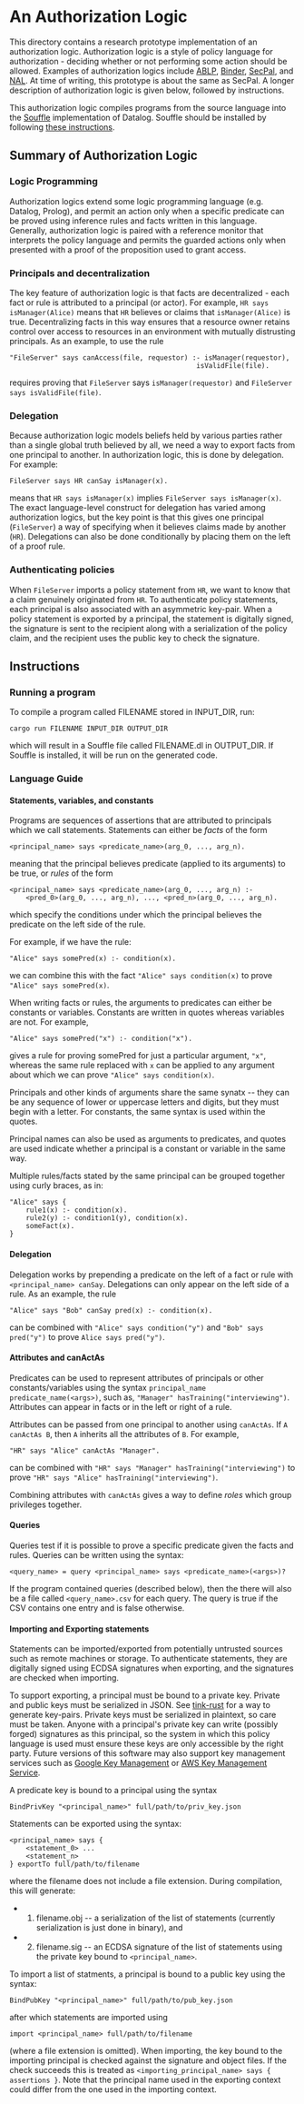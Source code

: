 # An Authorization Logic

This directory contains a research prototype implementation of an authorization
logic. Authorization logic is a style of policy language for authorization -
deciding whether or not performing some action should be allowed. Examples of
authorization logics include
[ABLP](https://homepages.inf.ed.ac.uk/gdp/publications/Calculus_for_Access_Control.pdf),
[Binder](https://web.cs.wpi.edu/~guttman/cs564/papers/binder.pdf),
[SecPal](https://people.mpi-sws.org/~dg/teaching/lis2014/modules/authorization-1-becker07.pdf),
and [NAL](https://www.cs.cornell.edu/fbs/publications/NexusNalRationale.pdf). At
time of writing, this prototype is about the same as SecPal. A longer
description of authorization logic is given below, followed by instructions.

This authorization logic compiles programs from the source language into the
[Souffle](https://souffle-lang.github.io/index.html) implementation of Datalog.
Souffle should be installed by following
[these instructions](https://souffle-lang.github.io/install).

## Summary of Authorization Logic

### Logic Programming

Authorization logics extend some logic programming language (e.g. Datalog,
Prolog), and permit an action only when a specific predicate can be proved using
inference rules and facts written in this language. Generally, authorization
logic is paired with a reference monitor that interprets the policy language and
permits the guarded actions only when presented with a proof of the proposition
used to grant access.

### Principals and decentralization

The key feature of authorization logic is that facts are decentralized - each
fact or rule is attributed to a principal (or actor). For example,
`HR says isManager(Alice)` means that `HR` believes or claims that
`isManager(Alice)` is true. Decentralizing facts in this way ensures that a
resource owner retains control over access to resources in an environment with
mutually distrusting principals. As an example, to use the rule

```
"FileServer" says canAccess(file, requestor) :- isManager(requestor),
                                              isValidFile(file).
```

requires proving that `FileServer` says `isManager(requestor)` and
`FileServer says isValidFile(file)`.

### Delegation

Because authorization logic models beliefs held by various parties rather than a
single global truth believed by all, we need a way to export facts from one
principal to another. In authorization logic, this is done by delegation. For
example:

```
FileServer says HR canSay isManager(x).
```

means that `HR says isManager(x)` implies `FileServer says isManager(x)`. The
exact language-level construct for delegation has varied among authorization
logics, but the key point is that this gives one principal (`FileServer`) a way
of specifying when it believes claims made by another (`HR`). Delegations can
also be done conditionally by placing them on the left of a proof rule.

### Authenticating policies

When `FileServer` imports a policy statement from `HR`, we want to know that a
claim genuinely originated from `HR`. To authenticate policy statements, each
principal is also associated with an asymmetric key-pair. When a policy
statement is exported by a principal, the statement is digitally signed, the
signature is sent to the recipient along with a serialization of the policy
claim, and the recipient uses the public key to check the signature.

## Instructions

### Running a program

To compile a program called FILENAME stored in INPUT_DIR, run:

```
cargo run FILENAME INPUT_DIR OUTPUT_DIR
```

which will result in a Souffle file called FILENAME.dl in OUTPUT_DIR. If Souffle
is installed, it will be run on the generated code.

### Language Guide

#### Statements, variables, and constants

Programs are sequences of assertions that are attributed to principals which we
call statements. Statements can either be _facts_ of the form

```
<principal_name> says <predicate_name>(arg_0, ..., arg_n).
```

meaning that the principal believes predicate (applied to its arguments) to be
true, or _rules_ of the form

```
<principal_name> says <predicate_name>(arg_0, ..., arg_n) :-
    <pred_0>(arg_0, ..., arg_n), ..., <pred_n>(arg_0, ..., arg_n).
```

which specify the conditions under which the principal believes the predicate on
the left side of the rule.

For example, if we have the rule:

```
"Alice" says somePred(x) :- condition(x).
```

we can combine this with the fact `"Alice" says condition(x)` to prove
`"Alice" says somePred(x)`.

When writing facts or rules, the arguments to predicates can either be constants
or variables. Constants are written in quotes whereas variables are not. For
example,

```
"Alice" says somePred("x") :- condition("x").
```

gives a rule for proving somePred for just a particular argument, `"x"`, whereas
the same rule replaced with `x` can be applied to any argument about which we
can prove `"Alice" says condition(x)`.

Principals and other kinds of arguments share the same synatx -- they can be any
sequence of lower or uppercase letters and digits, but they must begin with a
letter. For constants, the same syntax is used within the quotes.

Principal names can also be used as arguments to predicates, and quotes are used
indicate whether a principal is a constant or variable in the same way.

Multiple rules/facts stated by the same principal can be grouped together using
curly braces, as in:

```
"Alice" says {
    rule1(x) :- condition(x).
    rule2(y) :- condition1(y), condition(x).
    someFact(x).
}
```

#### Delegation

Delegation works by prepending a predicate on the left of a fact or rule with
`<principal_name> canSay`. Delegations can only appear on the left side of a
rule. As an example, the rule

```
"Alice" says "Bob" canSay pred(x) :- condition(x).
```

can be combined with `"Alice" says condition("y")` and `"Bob" says pred("y")` to
prove `Alice says pred("y")`.

#### Attributes and canActAs

Predicates can be used to represent attributes of principals or other
constants/variables using the syntax `principal_name predicate_name(<args>)`,
such as, `"Manager" hasTraining("interviewing")`. Attributes can appear in facts
or in the left or right of a rule.

Attributes can be passed from one principal to another using `canActAs`. If
`A canActAs B`, then `A` inherits all the attributes of `B`. For example,

```
"HR" says "Alice" canActAs "Manager".
```

can be combined with `"HR" says "Manager" hasTraining("interviewing")` to prove
`"HR" says "Alice" hasTraining("interviewing")`.

Combining attributes with `canActAs` gives a way to define _roles_ which group
privileges together.

#### Queries

Queries test if it is possible to prove a specific predicate given the facts and
rules. Queries can be written using the syntax:

```
<query_name> = query <principal_name> says <predicate_name>(<args>)?
```

If the program contained queries (described below), then the there will also be
a file called `<query_name>.csv` for each query. The query is true if the CSV
contains one entry and is false otherwise.

#### Importing and Exporting statements

Statements can be imported/exported from potentially untrusted sources such as
remote machines or storage. To authenticate statements, they are digitally
signed using ECDSA signatures when exporting, and the signatures are checked
when importing.

To support exporting, a principal must be bound to a private key. Private and
public keys must be serialized in JSON. See
[tink-rust](https://github.com/project-oak/tink-rust) for a way to generate
key-pairs. Private keys must be serialized in plaintext, so care must be taken.
Anyone with a principal's private key can write (possibly forged) signatures as
this principal, so the system in which this policy language is used must ensure
these keys are only accessible by the right party. Future versions of this
software may also support key management services such as
[Google Key Management](https://cloud.google.com/security-key-management) or
[AWS Key Management Service](https://aws.amazon.com/kms/).

A predicate key is bound to a principal using the syntax

```
BindPrivKey "<principal_name>" full/path/to/priv_key.json
```

Statements can be exported using the syntax:

```
<principal_name> says {
    <statement_0> ...
    <statement_n>
} exportTo full/path/to/filename
```

where the filename does not include a file extension. During compilation, this
will generate:

- 1. filename.obj -- a serialization of the list of statements (currently
     serialization is just done in binary), and
- 2. filename.sig -- an ECDSA signature of the list of statements using the
     private key bound to `<principal_name>`.

To import a list of statments, a principal is bound to a public key using the
syntax:

```
BindPubKey "<principal_name>" full/path/to/pub_key.json
```

after which statements are imported using

```
import <principal_name> full/path/to/filename
```

(where a file extension is omitted). When importing, the key bound to the
importing principal is checked against the signature and object files. If the
check succeeds this is treated as
`<importing_principal_name> says { assertions }`. Note that the principal name
used in the exporting context could differ from the one used in the importing
context.
